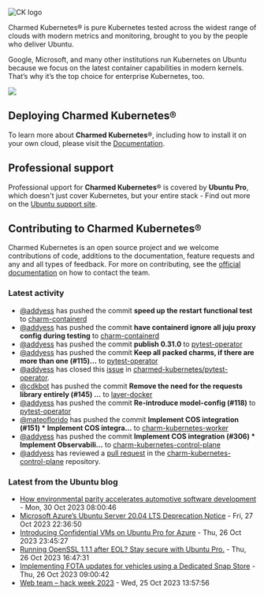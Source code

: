 ![CK logo](https://assets.ubuntu.com/v1/451d4cf4-Charmed+Kubernetes_RGB_onWhite_2022.svg)

Charmed Kubernetes® is pure Kubernetes tested across the widest range of clouds with modern metrics and monitoring, brought to you by the people who deliver Ubuntu.

Google, Microsoft, and many other institutions run Kubernetes on Ubuntu because we focus on the latest container capabilities in modern kernels. That’s why it’s the top choice for enterprise Kubernetes, too.

![](https://assets.ubuntu.com/v1/843c77b6-juju-at-a-glace.svg)

## Deploying Charmed Kubernetes®

To learn more about **Charmed Kubernetes**®, including how to install it on your own cloud, please visit the [Documentation][docs].

## Professional support

Professional upport for **Charmed Kubernetes**® is covered by **Ubuntu Pro**, which doesn't just cover Kubernetes, but your entire stack - Find out more on the [Ubuntu support site](https://ubuntu.com/support).

## Contributing to Charmed Kubernetes®

Charmed Kubernetes is an open source project and we welcome contributions of code, additions to the documentation, feature requests and any and all types of feedback. For more on contributing, see the [official documentation][get-in-touch] on how to contact the team.

<!-- LINKS -->
[docs]: https://ubuntu.com/kubernetes/docs
[get-in-touch]: https://ubuntu.com/kubernetes/docs/get-in-touch

### Latest activity

<!-- activity starts -->
 - [@addyess](https://github.com/addyess) has pushed the commit **speed up the restart functional test** to [charm-containerd](https://github.com/charmed-kubernetes/charm-containerd)
 - [@addyess](https://github.com/addyess) has pushed the commit **have containerd ignore all juju proxy config during testing** to [charm-containerd](https://github.com/charmed-kubernetes/charm-containerd)
 - [@addyess](https://github.com/addyess) has pushed the commit **publish 0.31.0** to [pytest-operator](https://github.com/charmed-kubernetes/pytest-operator)
 - [@addyess](https://github.com/addyess) has pushed the commit **Keep all packed charms, if there are more than one (#115)...** to [pytest-operator](https://github.com/charmed-kubernetes/pytest-operator)
 - [@addyess](https://github.com/addyess) has closed this [issue](https://github.com/charmed-kubernetes/pytest-operator/issues/117) in [charmed-kubernetes/pytest-operator](https://api.github.com/repos/charmed-kubernetes/pytest-operator).
 - [@cdkbot](https://github.com/cdkbot) has pushed the commit **Remove the need for the requests library entirely (#145) ...** to [layer-docker](https://github.com/charmed-kubernetes/layer-docker)
 - [@addyess](https://github.com/addyess) has pushed the commit **Re-introduce model-config (#118)** to [pytest-operator](https://github.com/charmed-kubernetes/pytest-operator)
 - [@mateoflorido](https://github.com/mateoflorido) has pushed the commit **Implement COS integration (#151)  * Implement COS integra...** to [charm-kubernetes-worker](https://github.com/charmed-kubernetes/charm-kubernetes-worker)
 - [@addyess](https://github.com/addyess) has pushed the commit **Implement COS integration (#306)  * Implement Observabili...** to [charm-kubernetes-control-plane](https://github.com/charmed-kubernetes/charm-kubernetes-control-plane)
 - [@addyess](https://github.com/addyess) has reviewed a [pull request](https://github.com/charmed-kubernetes/charm-kubernetes-control-plane/pull/306) in the [charm-kubernetes-control-plane](https://github.com/charmed-kubernetes/charm-kubernetes-control-plane) repository.
<!-- activity ends -->

<!-- roadmap starts -->

<!-- roadmap ends -->

### Latest from the Ubuntu blog

<!-- blog starts -->
* [How environmental parity accelerates automotive software development](https://ubuntu.com//blog/how-environmental-parity-accelerates-automotive-software-development) - Mon, 30 Oct 2023 08:00:46 
* [Microsoft Azure&#8217;s Ubuntu Server 20.04 LTS Deprecation Notice](https://ubuntu.com//blog/microsoft-azures-ubuntu-server-20-04-lts-deprecation-notice) - Fri, 27 Oct 2023 22:36:50 
* [Introducing Confidential VMs on Ubuntu Pro for Azure](https://ubuntu.com//blog/introducing-confidential-vms-on-ubuntu-pro-for-azure) - Thu, 26 Oct 2023 23:45:27 
* [Running OpenSSL 1.1.1 after EOL? Stay secure with Ubuntu Pro.](https://ubuntu.com//blog/running-openssl-1-1-1-after-eol-with-ubuntu-pro) - Thu, 26 Oct 2023 16:47:31 
* [Implementing FOTA updates for vehicles using a Dedicated Snap Store](https://ubuntu.com//blog/implementing-fota-updates-for-vehicles-using-a-dedicated-snap-store) - Thu, 26 Oct 2023 09:00:42 
* [Web team &#8211; hack week 2023](https://ubuntu.com//blog/web-team-hack-week-2023) - Wed, 25 Oct 2023 13:57:56 
<!-- blog ends -->
